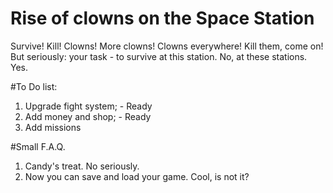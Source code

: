 # Rise of clowns on the Space Station
Survive! Kill! Clowns! More clowns! Clowns everywhere! Kill them, come on!
But seriously: your task - to survive at this station. No, at these stations. Yes.

#To Do list:
1. Upgrade fight system; - Ready
2. Add money and shop; - Ready
3. Add missions

#Small F.A.Q.
1. Candy's treat. No seriously.
2. Now you can save and load your game. Cool, is not it?
